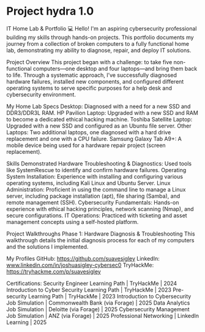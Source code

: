 # Project hydra 1.0
IT Home Lab & Portfolio 💻
Hello! I'm an aspiring cybersecurity professional building my skills through hands-on projects. This portfolio documents my journey from a collection of broken computers to a fully functional home lab, demonstrating my ability to diagnose, repair, and deploy IT solutions.

Project Overview
This project began with a challenge: to take five non-functional computers—one desktop and four laptops—and bring them back to life. Through a systematic approach, I’ve successfully diagnosed hardware failures, installed new components, and configured different operating systems to serve specific purposes for a help desk and cybersecurity environment.

My Home Lab Specs
Desktop: Diagnosed with a need for a new SSD and DDR3/DDR3L RAM.
HP Pavilion Laptop: Upgraded with a new SSD and RAM to become a dedicated ethical hacking machine.
Toshiba Satellite Laptop: Upgraded with a new SSD and configured as an Ubuntu file server.
Other Laptops: Two additional laptops, one diagnosed with a hard drive replacement and one with a CPU failure.
Samsung Galaxy Tab A9+: A mobile device being used for a hardware repair project (screen replacement).

Skills Demonstrated
Hardware Troubleshooting & Diagnostics: Used tools like SystemRescue to identify and confirm hardware failures.
Operating System Installation: Experience with installing and configuring various operating systems, including Kali Linux and Ubuntu Server.
Linux Administration: Proficient in using the command line to manage a Linux server, including package installation (apt), file sharing (Samba), and remote management (SSH).
Cybersecurity Fundamentals: Hands-on experience with ethical hacking principles, network scanning (Nmap), and secure configurations.
IT Operations: Practiced with ticketing and asset management concepts using a self-hosted platform.

Project Walkthroughs
Phase 1: Hardware Diagnosis & Troubleshooting
This walkthrough details the initial diagnosis process for each of my computers and the solutions I implemented.

My Profiles
GitHub: https://github.com/suavesigley
LinkedIn: www.linkedin.com/in/joshuasigley-cybersec0
TryHackMe: https://tryhackme.com/p/suavesigley

Certifications:
Security Engineer Learning Path | TryHackMe | 2024
Introduction to Cyber Security Learning Path | TryHackMe | 2023
Pre-security Learning Path | TryHackMe | 2023
Introduction to Cybersecurity Job Simulation | Commonwealth Bank (via Forage) | 2025
Data Analytics Job Simulation | Deloitte (via Forage) | 2025
Cybersecurity Management Job Simulation | ANZ (via Forage) | 2025
Professional Networking | LinkedIn Learning | 2025

